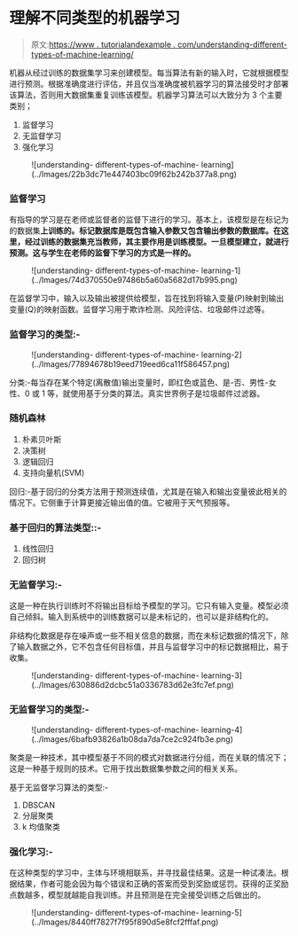 # 理解不同类型的机器学习

> 原文:[https://www . tutorialandexample . com/understanding-different-types-of-machine-learning/](https://www.tutorialandexample.com/understanding-different-types-of-machine-learning/)

机器从经过训练的数据集学习来创建模型。每当算法有新的输入时，它就根据模型进行预测。根据准确度进行评估，并且仅当准确度被机器学习的算法接受时才部署该算法，否则用大数据集重复训练该模型。机器学习算法可以大致分为 3 个主要类别；

1.  监督学习
2.  无监督学习
3.  强化学习

<figure class="aligncenter">![understanding- different-types-of-machine- learning](../Images/22b3dc71e447403bc09f62b242b377a8.png)</figure>

### 监督学习

有指导的学习是在老师或监督者的监督下进行的学习。基本上，该模型是在标记为的数据集**上训练的。标记数据库是既包含输入参数又包含输出参数的数据库。在这里，经过训练的数据集充当教师，其主要作用是训练模型。一旦模型建立，就进行预测。这与学生在老师的监督下学习的方式是一样的。**

<figure class="aligncenter">![understanding- different-types-of-machine- learning-1](../Images/74d370550e97486b5a60a5682d17b995.png)</figure>

在监督学习中，输入以及输出被提供给模型，旨在找到将输入变量(P)映射到输出变量(Q)的映射函数。监督学习用于欺诈检测、风险评估、垃圾邮件过滤等。

### 监督学习的类型:-

<figure class="aligncenter">![understanding- different-types-of-machine- learning-2](../Images/77894678b19eed719eed6ca11f586457.png)</figure>

分类:-每当存在某个特定(离散值)输出变量时，即红色或蓝色、是-否、男性-女性、0 或 1 等，就使用基于分类的算法。真实世界例子是垃圾邮件过滤器。

### 随机森林

1.  朴素贝叶斯
2.  决策树
3.  逻辑回归
4.  支持向量机(SVM)

回归:-基于回归的分类方法用于预测连续值，尤其是在输入和输出变量彼此相关的情况下。它侧重于计算更接近输出值的值。它被用于天气预报等。

### 基于回归的算法类型::-

1.  线性回归
2.  回归树

### 无监督学习:-

这是一种在执行训练时不将输出目标给予模型的学习。它只有输入变量。模型必须自己倾斜。输入到系统中的训练数据可以是未标记的，也可以是非结构化的。

非结构化数据是存在噪声或一些不相关信息的数据，而在未标记数据的情况下，除了输入数据之外，它不包含任何目标值，并且与监督学习中的标记数据相比，易于收集。

<figure class="aligncenter">![understanding- different-types-of-machine- learning-3](../Images/630886d2dcbc51a0336783d62e3fc7ef.png)</figure>

### 无监督学习的类型:-

<figure class="aligncenter">![understanding- different-types-of-machine- learning-4](../Images/6bafb93826a1b08da7da7ce2c924fb3e.png)</figure>

聚类是一种技术，其中模型基于不同的模式对数据进行分组，而在关联的情况下；这是一种基于规则的技术。它用于找出数据集参数之间的相关关系。

基于无监督学习算法的类型:-

1.  DBSCAN
2.  分层聚类
3.  k 均值聚类

### 强化学习:-

在这种类型的学习中，主体与环境相联系，并寻找最佳结果。这是一种试凑法。根据结果，作者可能会因为每个错误和正确的答案而受到奖励或惩罚。获得的正奖励点数越多，模型就越能自我训练。并且预测是在完全接受训练之后做出的。

<figure class="aligncenter">![understanding- different-types-of-machine- learning-5](../Images/8440ff7827f7f95f890d5e8fcf2fffaf.png)</figure>